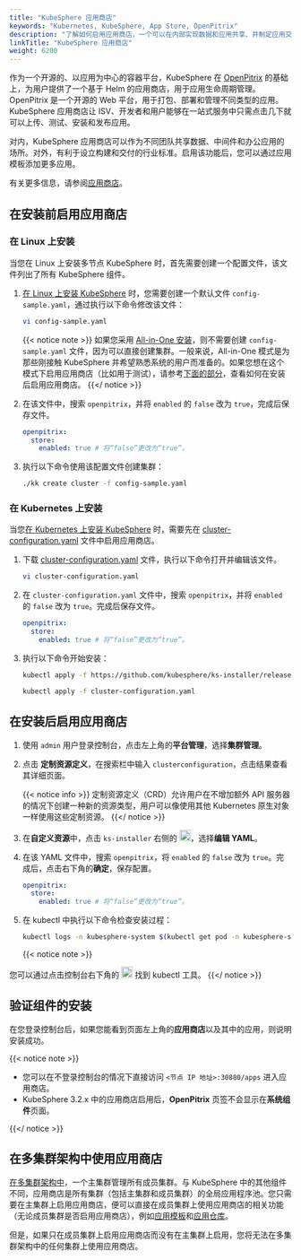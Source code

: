 ```yaml
---
title: "KubeSphere 应用商店"
keywords: "Kubernetes, KubeSphere, App Store, OpenPitrix"
description: "了解如何启用应用商店，一个可以在内部实现数据和应用共享、并制定应用交付流程的行业标准的组件。"
linkTitle: "KubeSphere 应用商店"
weight: 6200
---
```


作为一个开源的、以应用为中心的容器平台，KubeSphere 在 [OpenPitrix](https://github.com/openpitrix/openpitrix) 的基础上，为用户提供了一个基于 Helm 的应用商店，用于应用生命周期管理。OpenPitrix 是一个开源的 Web 平台，用于打包、部署和管理不同类型的应用。KubeSphere 应用商店让 ISV、开发者和用户能够在一站式服务中只需点击几下就可以上传、测试、安装和发布应用。

对内，KubeSphere 应用商店可以作为不同团队共享数据、中间件和办公应用的场所。对外，有利于设立构建和交付的行业标准。启用该功能后，您可以通过应用模板添加更多应用。

有关更多信息，请参阅[应用商店](../../application-store/)。

## 在安装前启用应用商店

### 在 Linux 上安装

当您在 Linux 上安装多节点 KubeSphere 时，首先需要创建一个配置文件，该文件列出了所有 KubeSphere 组件。

1. [在 Linux 上安装 KubeSphere](../../installing-on-linux/introduction/multioverview/) 时，您需要创建一个默认文件 `config-sample.yaml`，通过执行以下命令修改该文件：

    ```bash
    vi config-sample.yaml
    ```

    {{< notice note >}}
如果您采用 [All-in-One 安装](../../quick-start/all-in-one-on-linux/)，则不需要创建 `config-sample.yaml` 文件，因为可以直接创建集群。一般来说，All-in-One 模式是为那些刚接触 KubeSphere 并希望熟悉系统的用户而准备的。如果您想在这个模式下启用应用商店（比如用于测试），请参考[下面的部分](#在安装后启用应用商店)，查看如何在安装后启用应用商店。
    {{</ notice >}}

2. 在该文件中，搜索 `openpitrix`，并将 `enabled` 的 `false` 改为 `true`，完成后保存文件。

    ```yaml
    openpitrix:
      store:
        enabled: true # 将“false”更改为“true”。
    ```

3. 执行以下命令使用该配置文件创建集群：

    ```bash
    ./kk create cluster -f config-sample.yaml
    ```

### 在 Kubernetes 上安装

当您[在 Kubernetes 上安装 KubeSphere](../../installing-on-kubernetes/introduction/overview/) 时，需要先在 [cluster-configuration.yaml](https://github.com/kubesphere/ks-installer/releases/download/v3.3.0/cluster-configuration.yaml) 文件中启用应用商店。

1. 下载 [cluster-configuration.yaml](https://github.com/kubesphere/ks-installer/releases/download/v3.3.0/cluster-configuration.yaml) 文件，执行以下命令打开并编辑该文件。

    ```bash
    vi cluster-configuration.yaml
    ```

2. 在 `cluster-configuration.yaml` 文件中，搜索 `openpitrix`，并将 `enabled` 的 `false` 改为 `true`。完成后保存文件。

    ```yaml
    openpitrix:
      store:
        enabled: true # 将“false”更改为“true”。
    ```

3. 执行以下命令开始安装：

    ```bash
    kubectl apply -f https://github.com/kubesphere/ks-installer/releases/download/v3.3.0/kubesphere-installer.yaml
    
    kubectl apply -f cluster-configuration.yaml
    ```

## 在安装后启用应用商店

1. 使用 `admin` 用户登录控制台，点击左上角的**平台管理**，选择**集群管理**。

2. 点击 **定制资源定义**，在搜索栏中输入 `clusterconfiguration`，点击结果查看其详细页面。

    {{< notice info >}}
定制资源定义（CRD）允许用户在不增加额外 API 服务器的情况下创建一种新的资源类型，用户可以像使用其他 Kubernetes 原生对象一样使用这些定制资源。
    {{</ notice >}}

3. 在**自定义资源**中，点击 `ks-installer` 右侧的 <img src="/images/docs/zh-cn/enable-pluggable-components/kubesphere-app-store/three-dots.png" height="20px">，选择**编辑 YAML**。

4. 在该 YAML 文件中，搜索 `openpitrix`，将 `enabled` 的 `false` 改为 `true`。完成后，点击右下角的**确定**，保存配置。

    ```yaml
    openpitrix:
      store:
        enabled: true # 将“false”更改为“true”。
    ```

5. 在  kubectl 中执行以下命令检查安装过程：

    ```bash
    kubectl logs -n kubesphere-system $(kubectl get pod -n kubesphere-system -l app=ks-install -o jsonpath='{.items[0].metadata.name}') -f
    ```

    {{< notice note >}}

您可以通过点击控制台右下角的 <img src="/images/docs/zh-cn/enable-pluggable-components/kubesphere-app-store/hammer.png" height="20px"> 找到 kubectl 工具。
    {{</ notice >}}

## 验证组件的安装

在您登录控制台后，如果您能看到页面左上角的**应用商店**以及其中的应用，则说明安装成功。

{{< notice note >}}

- 您可以在不登录控制台的情况下直接访问 `<节点 IP 地址>:30880/apps` 进入应用商店。
- KubeSphere 3.2.x 中的应用商店启用后，**OpenPitrix** 页签不会显示在**系统组件**页面。

{{</ notice >}} 

## 在多集群架构中使用应用商店

[在多集群架构中](../../multicluster-management/introduction/kubefed-in-kubesphere/)，一个主集群管理所有成员集群。与 KubeSphere 中的其他组件不同，应用商店是所有集群（包括主集群和成员集群）的全局应用程序池。您只需要在主集群上启用应用商店，便可以直接在成员集群上使用应用商店的相关功能（无论成员集群是否启用应用商店），例如[应用模板](../../project-user-guide/application/app-template/)和[应用仓库](../../workspace-administration/app-repository/import-helm-repository/)。

但是，如果只在成员集群上启用应用商店而没有在主集群上启用，您将无法在多集群架构中的任何集群上使用应用商店。

